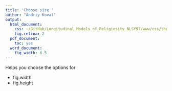 ```yaml
---
title: 'Choose size '
author: "Andriy Koval"
output:
  html_document:
    css: ~/GitHub/Longitudinal_Models_of_Religiosity_NLSY97/www/css/thesis.css
    fig.retina: 2
  pdf_document:
    toc: yes
  word_document:
    fig_width: 6.5
---
```


<!--  Set the working directory to the repository's base directory; this assumes the report is nested inside of only one directory.-->



Helps you choose the options for

+ fig.width
+ fig.height





















